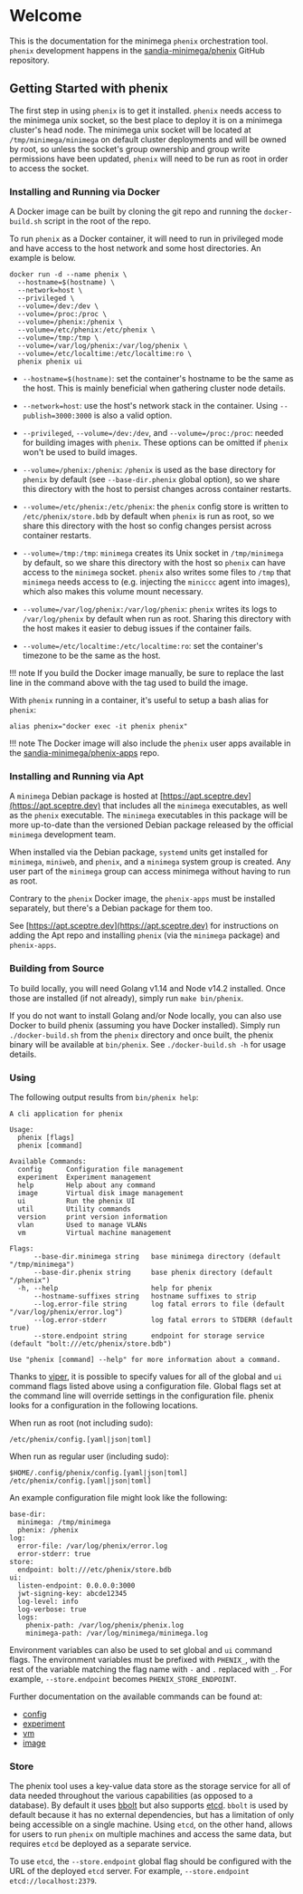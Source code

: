 # Welcome

This is the documentation for the minimega `phenix` orchestration tool. `phenix`
development happens in the
[sandia-minimega/phenix](https://github.com/sandia-minimega/phenix) GitHub
repository.

## Getting Started with phenix

The first step in using `phenix` is to get it installed. `phenix` needs access
to the minimega unix socket, so the best place to deploy it is on a minimega
cluster's head node. The minimega unix socket will be located at
`/tmp/minimega/minimega` on default cluster deployments and will be owned by
root, so unless the socket's group ownership and group write permissions have
been updated, `phenix` will need to be run as root in order to access the
socket.

### Installing and Running via Docker

A Docker image can be built by cloning the git repo and running the
`docker-build.sh` script in the root of the repo.

To run `phenix` as a Docker container, it will need to run in privileged mode
and have access to the host network and some host directories. An example is
below.

```
docker run -d --name phenix \
  --hostname=$(hostname) \
  --network=host \
  --privileged \
  --volume=/dev:/dev \
  --volume=/proc:/proc \
  --volume=/phenix:/phenix \
  --volume=/etc/phenix:/etc/phenix \
  --volume=/tmp:/tmp \
  --volume=/var/log/phenix:/var/log/phenix \
  --volume=/etc/localtime:/etc/localtime:ro \
  phenix phenix ui
```

* `--hostname=$(hostname)`: set the container's hostname to be the same as the
  host. This is mainly beneficial when gathering cluster node details.

* `--network=host`: use the host's network stack in the container. Using
  `--publish=3000:3000` is also a valid option.

* `--privileged`, `--volume=/dev:/dev`, and `--volume=/proc:/proc`: needed for
  building images with `phenix`. These options can be omitted if `phenix` won't
  be used to build images.

* `--volume=/phenix:/phenix`: `/phenix` is used as the base directory for
  `phenix` by default (see `--base-dir.phenix` global option), so we share this
  directory with the host to persist changes across container restarts.

* `--volume=/etc/phenix:/etc/phenix`: the `phenix` config store is written to
  `/etc/phenix/store.bdb` by default when `phenix` is run as root, so we share
  this directory with the host so config changes persist across container
  restarts.

* `--volume=/tmp:/tmp`: `minimega` creates its Unix socket in `/tmp/minimega` by
  default, so we share this directory with the host so `phenix` can have access
  to the `minimega` socket. `phenix` also writes some files to `/tmp` that
  `minimega` needs access to (e.g. injecting the `miniccc` agent into images),
  which also makes this volume mount necessary.

* `--volume=/var/log/phenix:/var/log/phenix`: `phenix` writes its logs to
  `/var/log/phenix` by default when run as root. Sharing this directory with the
  host makes it easier to debug issues if the container fails.

* `--volume=/etc/localtime:/etc/localtime:ro`: set the container's timezone to
  be the same as the host.

!!! note
    If you build the Docker image manually, be sure to replace the last line in
    the command above with the tag used to build the image.

With `phenix` running in a container, it's useful to setup a bash alias for
`phenix`:

```
alias phenix="docker exec -it phenix phenix"
```

!!! note
    The Docker image will also include the `phenix` user apps available in the
    [sandia-minimega/phenix-apps](https://github.com/sandia-minimega/phenix-apps)
    repo.

### Installing and Running via Apt

A `minimega` Debian package is hosted at
[https://apt.sceptre.dev](https://apt.sceptre.dev) that includes all the
`minimega` executables, as well as the `phenix` executable. The `minimega`
executables in this package will be more up-to-date than the versioned Debian
package released by the official `minimega` development team.

When installed via the Debian package, `systemd` units get installed for
`minimega`, `miniweb`, and `phenix`, and a `minimega` system group is created.
Any user part of the `minimega` group can access minimega without having to run
as root.

Contrary to the `phenix` Docker image, the `phenix-apps` must be installed
separately, but there's a Debian package for them too.

See [https://apt.sceptre.dev](https://apt.sceptre.dev) for instructions on
adding the Apt repo and installing `phenix` (via the `minimega` package) and
`phenix-apps`.

### Building from Source

To build locally, you will need Golang v1.14 and Node v14.2 installed. Once
those are installed (if not already), simply run `make bin/phenix`.
 
If you do not want to install Golang and/or Node locally, you can also use
Docker to build phenix (assuming you have Docker installed). Simply run
`./docker-build.sh` from the `phenix` directory and once built, the phenix
binary will be available at `bin/phenix`. See `./docker-build.sh -h` for usage
details.

### Using

The following output results from `bin/phenix help`:

```
A cli application for phenix

Usage:
  phenix [flags]
  phenix [command]

Available Commands:
  config      Configuration file management
  experiment  Experiment management
  help        Help about any command
  image       Virtual disk image management
  ui          Run the phenix UI
  util        Utility commands
  version     print version information
  vlan        Used to manage VLANs
  vm          Virtual machine management

Flags:
      --base-dir.minimega string   base minimega directory (default "/tmp/minimega")
      --base-dir.phenix string     base phenix directory (default "/phenix")
  -h, --help                       help for phenix
      --hostname-suffixes string   hostname suffixes to strip
      --log.error-file string      log fatal errors to file (default "/var/log/phenix/error.log")
      --log.error-stderr           log fatal errors to STDERR (default true)
      --store.endpoint string      endpoint for storage service (default "bolt:///etc/phenix/store.bdb")

Use "phenix [command] --help" for more information about a command.
```

Thanks to [viper](https://github.com/spf13/viper), it is possible to specify
values for all of the global and `ui` command flags listed above using a
configuration file. Global flags set at the command line will override settings 
in the configuration file. phenix looks for a configuration in the following 
locations.

When run as root (not including sudo):

```
/etc/phenix/config.[yaml|json|toml]
```

When run as regular user (including sudo):

```
$HOME/.config/phenix/config.[yaml|json|toml]
/etc/phenix/config.[yaml|json|toml]
```

An example configuration file might look like the following:

```
base-dir:
  minimega: /tmp/minimega
  phenix: /phenix
log:
  error-file: /var/log/phenix/error.log
  error-stderr: true
store:
  endpoint: bolt:///etc/phenix/store.bdb
ui:
  listen-endpoint: 0.0.0.0:3000
  jwt-signing-key: abcde12345
  log-level: info
  log-verbose: true
  logs:
    phenix-path: /var/log/phenix/phenix.log
    minimega-path: /var/log/minimega/minimega.log
```

Environment variables can also be used to set global and `ui` command flags. The
environment variables must be prefixed with `PHENIX_`, with the rest of the
variable matching the flag name with `-` and `.` replaced with `_`. For example,
`--store.endpoint` becomes `PHENIX_STORE_ENDPOINT`.

Further documentation on the available commands can be found at:

* [config](configuration.md)
* [experiment](experiments.md)
* [vm](vms.md)
* [image](image.md)

### Store

The phenix tool uses a key-value data store as the storage service for all of
data needed throughout the various capabilities (as opposed to a database). By
default it uses [bbolt](https://github.com/etcd-io/bbolt) but also supports
[etcd](https://github.com/etcd-io/etcd). `bbolt` is used by default because it
has no external dependencies, but has a limitation of only being accessible on a
single machine. Using `etcd`, on the other hand, allows for users to run
`phenix` on multiple machines and access the same data, but requires `etcd` be
deployed as a separate service.

To use `etcd`, the `--store.endpoint` global flag should be configured with the
URL of the deployed `etcd` server. For example, `--store.endpoint
etcd://localhost:2379`.
